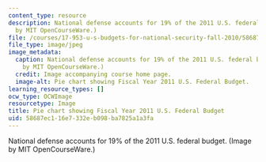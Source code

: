 ```yaml
---
content_type: resource
description: National defense accounts for 19% of the 2011 U.S. federal budget. (Image
  by MIT OpenCourseWare.)
file: /courses/17-953-u-s-budgets-for-national-security-fall-2010/58687ec116e7332eb098ba7825a1a3fa_17-953f10.jpg
file_type: image/jpeg
image_metadata:
  caption: National defense accounts for 19% of the 2011 U.S. federal budget. (Image
    by MIT OpenCourseWare.)
  credit: Image accompanying course home page.
  image-alt: Pie chart showing Fiscal Year 2011 U.S. Federal Budget.
learning_resource_types: []
ocw_type: OCWImage
resourcetype: Image
title: Pie chart showing Fiscal Year 2011 U.S. Federal Budget
uid: 58687ec1-16e7-332e-b098-ba7825a1a3fa
---
```

National defense accounts for 19% of the 2011 U.S. federal budget. (Image by MIT OpenCourseWare.)

